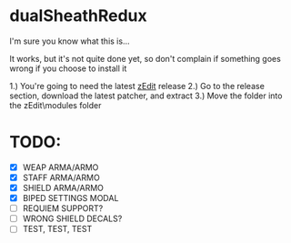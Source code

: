 # dualSheathRedux
I'm sure you know what this is...

It works, but it's not quite done yet, so don't complain if something goes wrong if you choose to install it

1.) You're going to need the latest [zEdit](https://github.com/z-edit/zedit) release
2.) Go to the release section, download the latest patcher, and extract
3.) Move the folder into the zEdit\modules folder


# TODO:
- [x] WEAP ARMA/ARMO
- [x] STAFF ARMA/ARMO
- [x] SHIELD ARMA/ARMO
- [x] BIPED SETTINGS MODAL
- [ ] REQUIEM SUPPORT?
- [ ] WRONG SHIELD DECALS?
- [ ] TEST, TEST, TEST
